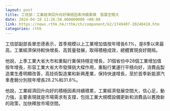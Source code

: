 ```yaml
---
layout: post
title: 工信部：工業經濟回升向好積極因素持續累積　發展空間大
date: 2024-04-18 11:26:58.000000000 +08:00
link: https://news.rthk.hk/rthk/ch/component/k2/1749407-20240418.htm
categories: rthk
---
```


工信部副部長單忠德表示，首季規模以上工業增加值按年增長6.1%，是8季以來最高，工業經濟保持較快增長、高質量發展，取得積極成效，總體實現良好開局。

他說，上季工業大省大市和重點行業保持穩定增長，31個省份中28個工業增加值按年增長，形容工業大省大市發揮挑大樑作用，重點行業運行平穩向好，消費品製造業生產明顯改善，高技術製造業和新興產業，保持快速增長，至於首季新能源汽車產銷分別按年增長28.2%和31.8%。

他說，工業經濟回升向好的積極因素持續積累，工業經濟發展空間大，信心足，動力強，主要表現就是市場需求有支撐，包括工業大規模設備更新和消費品以舊換新的政策，加快釋放市場空間。
